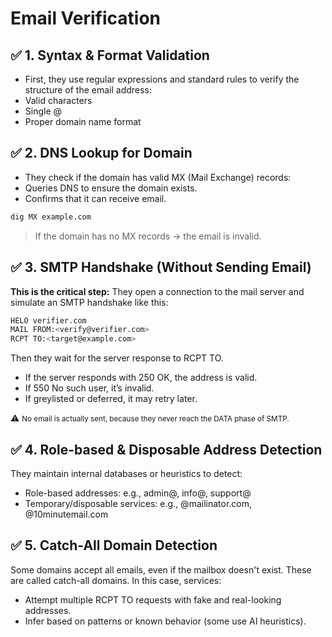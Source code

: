 ﻿# Email Verification

## ✅ 1. Syntax & Format Validation
- First, they use regular expressions and standard rules to verify the structure of the email address:
- Valid characters
- Single @
- Proper domain name format

## ✅ 2. DNS Lookup for Domain
- They check if the domain has valid MX (Mail Exchange) records:
- Queries DNS to ensure the domain exists.
- Confirms that it can receive email.
```bash
dig MX example.com 
```
> If the domain has no MX records → the email is invalid.

## ✅ 3. SMTP Handshake (Without Sending Email)
**This is the critical step:**
They open a connection to the mail server and simulate an SMTP handshake like this:
```bash
HELO verifier.com
MAIL FROM:<verify@verifier.com>
RCPT TO:<target@example.com>
```
Then they wait for the server response to RCPT TO.
- If the server responds with 250 OK, the address is valid.
- If 550 No such user, it’s invalid.
- If greylisted or deferred, it may retry later.

⚠️ <small>No email is actually sent, because they never reach the DATA phase of SMTP.</small>

## ✅ 4. Role-based & Disposable Address Detection
They maintain internal databases or heuristics to detect:
- Role-based addresses: e.g., admin@, info@, support@
- Temporary/disposable services: e.g., @mailinator.com, @10minutemail.com

## ✅ 5. Catch-All Domain Detection
Some domains accept all emails, even if the mailbox doesn't exist. These are called catch-all domains.
In this case, services:
- Attempt multiple RCPT TO requests with fake and real-looking addresses.
- Infer based on patterns or known behavior (some use AI heuristics).